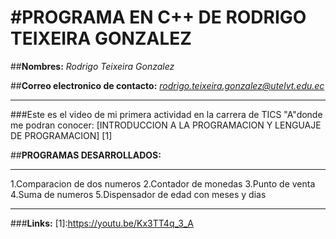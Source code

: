 #**PROGRAMA EN C++ DE RODRIGO TEIXEIRA GONZALEZ**
==================================================================

##**Nombres:** *Rodrigo Teixeira Gonzalez*

##**Correo electronico de contacto:** *rodrigo.teixeira.gonzalez@utelvt.edu.ec*
__________________________________________________________________

###Este es el video de mi primera actividad en la carrera de TICS "A"donde me podran conocer: [INTRODUCCION A LA PROGRAMACION Y LENGUAJE DE PROGRAMACION] [1]

##**PROGRAMAS DESARROLLADOS:**
- - - - - - - - - - - - - - - - - - - - - - - - - - - - - - - - - 

1.Comparacion de dos numeros
2.Contador de monedas
3.Punto de venta
4.Suma de numeros
5.Dispensador de edad con meses y dias

__________________________________________________________________

###**Links:**
[1]:https://youtu.be/Kx3TT4q_3_A


